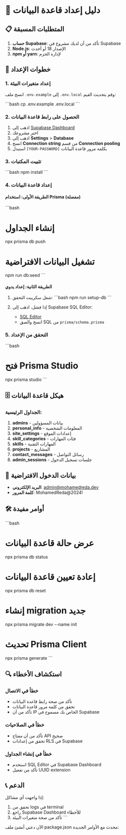 # 🚀 دليل إعداد قاعدة البيانات

## 📋 المتطلبات المسبقة

1. **حساب Supabase**: تأكد من أن لديك مشروع في Supabase
2. **Node.js**: الإصدار 18 أو أحدث
3. **npm أو yarn**: لإدارة الحزم

## 🔧 خطوات الإعداد

### 1. إعداد متغيرات البيئة

انسخ ملف `.env.example` إلى `.env.local` وقم بتحديث القيم:

\`\`\`bash
cp .env.example .env.local
\`\`\`

### 2. الحصول على رابط قاعدة البيانات

1. اذهب إلى [Supabase Dashboard](https://supabase.com/dashboard)
2. اختر مشروعك
3. اذهب إلى **Settings** > **Database**
4. انسخ **Connection string** من قسم **Connection pooling**
5. استبدل `[YOUR-PASSWORD]` بكلمة مرور قاعدة البيانات

### 3. تثبيت المكتبات

\`\`\`bash
npm install
\`\`\`

### 4. إعداد قاعدة البيانات

#### الطريقة الأولى: استخدام Prisma (مفضلة)

\`\`\`bash
# إنشاء الجداول
npx prisma db push

# تشغيل البيانات الافتراضية
npm run db:seed
\`\`\`

#### الطريقة الثانية: إعداد يدوي

1. شغل سكريبت التحقق:
\`\`\`bash
npm run setup-db
\`\`\`

2. إذا فشل، اذهب إلى Supabase SQL Editor:
   - [SQL Editor](https://supabase.com/dashboard/project/iaaxozbzoimyzcrbeidw/sql)
   - انسخ والصق SQL من `prisma/schema.prisma`

### 5. التحقق من الإعداد

\`\`\`bash
# فتح Prisma Studio
npx prisma studio
\`\`\`

## 🗄️ هيكل قاعدة البيانات

### الجداول الرئيسية:

1. **admins** - بيانات المسؤولين
2. **personal_info** - المعلومات الشخصية
3. **site_settings** - إعدادات الموقع
4. **skill_categories** - فئات المهارات
5. **skills** - المهارات التقنية
6. **projects** - المشاريع
7. **contact_messages** - رسائل التواصل
8. **admin_sessions** - جلسات تسجيل الدخول

## 🔐 بيانات الدخول الافتراضية

- **البريد الإلكتروني**: admin@mohamedreda.dev
- **كلمة المرور**: MohamedReda@2024!

## 🛠️ أوامر مفيدة

\`\`\`bash
# عرض حالة قاعدة البيانات
npx prisma db status

# إعادة تعيين قاعدة البيانات
npx prisma db reset

# إنشاء migration جديد
npx prisma migrate dev --name init

# تحديث Prisma Client
npx prisma generate
\`\`\`

## 🔍 استكشاف الأخطاء

### خطأ في الاتصال
- تأكد من صحة رابط قاعدة البيانات
- تحقق من كلمة مرور قاعدة البيانات
- تأكد من أن IP الخاص بك مسموح في Supabase

### خطأ في الصلاحيات
- تأكد من أن مفتاح API صحيح
- تحقق من إعدادات RLS في Supabase

### خطأ في إنشاء الجداول
- استخدم SQL Editor في Supabase Dashboard
- تأكد من تفعيل UUID extension

## 📞 الدعم

إذا واجهت أي مشاكل:
1. تحقق من logs في terminal
2. راجع Supabase Dashboard للأخطاء
3. تأكد من صحة متغيرات البيئة
\`\`\`

الآن دعني أنشئ ملف package.json محدث مع الأوامر الجديدة:
